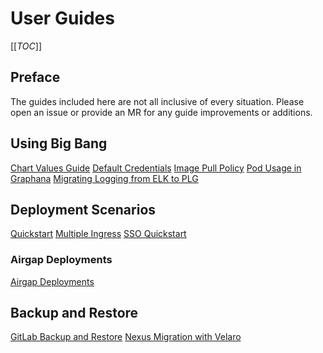 # User Guides

[[_TOC_]]

## Preface

The guides included here are not all inclusive of every situation. Please open an issue or provide an MR for any guide improvements or additions.

## Using Big Bang

[Chart Values Guide](./using-bigbang/values-guide.md)
[Default Credentials](./using-bigbang/default-credentials.md)
[Image Pull Policy](./using-bigbang/image-pull-policy.md)
[Pod Usage in Graphana](./using-bigbang/pod-usage-in-grafana.md)
[Migrating Logging from ELK to PLG](./using-bigbang/efk-plg-logging-migration.md)

## Deployment Scenarios

[Quickstart](./deployment-scenarios/quickstart.md)
[Multiple Ingress](./deployment-scenarios/multiple-ingress.md)
[SSO Quickstart](./deployment-scenarios/sso-quickstart.md)

### Airgap Deployments

[Airgap Deployments](./airgap/README.md)

## Backup and Restore

[GitLab Backup and Restore](./backup-and-restore/gitlab-backup-restore.md)
[Nexus Migration with Velaro](./backup-and-restore/nexus-migration-with-velero.md)
